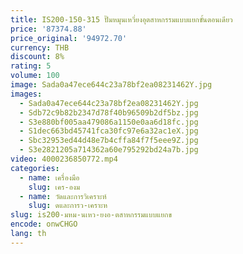 ```yaml
---
title: IS200-150-315 ปั๊มหมุนเหวี่ยงอุตสาหกรรมแบบแยกขั้นตอนเดียว
price: '87374.88'
price_original: '94972.70'
currency: THB
discount: 8%
rating: 5
volume: 100
image: Sada0a47ece644c23a78bf2ea08231462Y.jpg
images:
  - Sada0a47ece644c23a78bf2ea08231462Y.jpg
  - Sdb72c9b82b2347d78f40b96509b2df5bz.jpg
  - S3e880bf005aa479086a1150e0aa6d18fc.jpg
  - S1dec663bd45741fca30fc97e6a32ac1eX.jpg
  - Sbc32953ed44d48e7b4cffa84f7f5eee9Z.jpg
  - S3e2821205a714362a60e795292bd24a7b.jpg
video: 4000236850772.mp4
categories:
  - name: เครื่องมือ
    slug: เคร-องม
  - name: วัดและการวิเคราะห์
    slug: ดและการว-เคราะห
slug: is200-มหม-นเหว-ยงอ-ตสาหกรรมแบบแยกข
encode: onwCHGO
lang: th
---
```

  